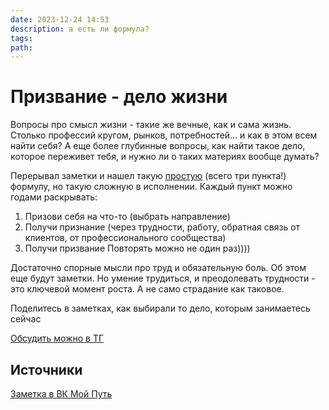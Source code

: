 ```yaml
---
date: 2023-12-24 14:53
description: а есть ли формула?
tags: 
path:
---
```

# Призвание - дело жизни

Вопросы про смысл жизни - такие же вечные, как и сама жизнь. Столько профессий кругом, рынков, потребностей... и как в этом всем найти себя? А еще более глубинные вопросы, как найти такое дело, которое переживет тебя, и нужно ли о таких материях вообще думать?

Перерывал заметки и нашел такую [простую](https://vk.com/wall193975491_7693) (всего три пункта!) формулу, но такую сложную в исполнении. Каждый пункт можно годами раскрывать: 
1. Призови себя на что-то (выбрать направление)
2. Получи признание (через трудности, работу, обратная связь от клиентов, от профессионального сообщества)
3. Получи призвание
Повторять можно не один раз))))

Достаточно спорные мысли про труд и обязательную боль. Об этом еще будут заметки. Но умение трудиться, и преодолевать трудности - это ключевой момент роста. А не само страдание как таковое. 

Поделитесь в заметках, как выбирали то дело, которым занимаетесь сейчас

[Обсудить можно в ТГ](https://t.me/serg_popyvanov_blog/41)
## Источники
[Заметка в ВК Мой Путь](https://vk.com/wall193975491_7693)